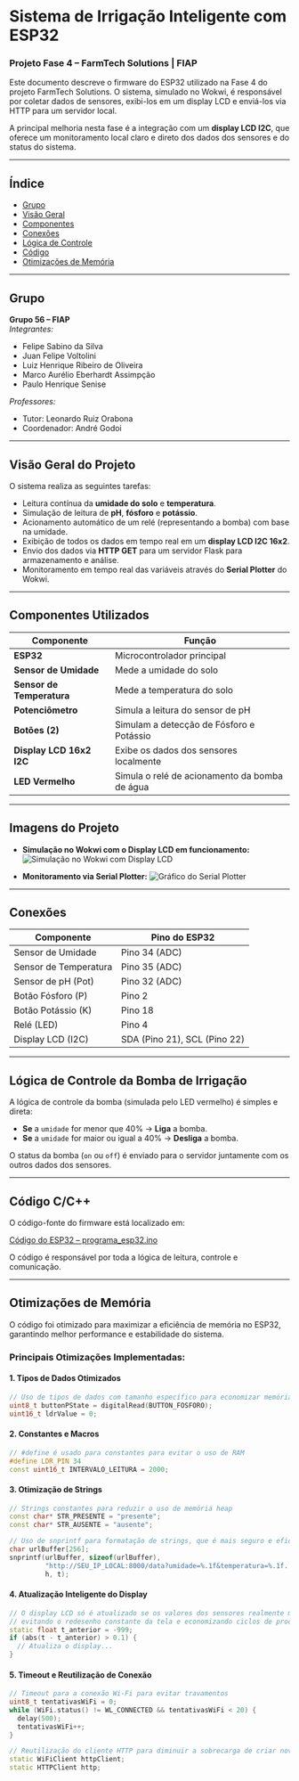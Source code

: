 # Sistema de Irrigação Inteligente com ESP32  
### Projeto Fase 4 – FarmTech Solutions | FIAP

Este documento descreve o firmware do ESP32 utilizado na Fase 4 do projeto FarmTech Solutions. O sistema, simulado no Wokwi, é responsável por coletar dados de sensores, exibi-los em um display LCD e enviá-los via HTTP para um servidor local.

A principal melhoria nesta fase é a integração com um **display LCD I2C**, que oferece um monitoramento local claro e direto dos dados dos sensores e do status do sistema.

---

## Índice

- [Grupo](#grupo)
- [Visão Geral](#visão-geral-do-projeto)
- [Componentes](#componentes-utilizados)
- [Conexões](#conexões)
- [Lógica de Controle](#lógica-de-controle-da-bomba-de-irrigação)
- [Código](#código-cc)
- [Otimizações de Memória](#-otimizações-de-memória)

---

## Grupo

**Grupo 56 – FIAP**  
*Integrantes:*
- Felipe Sabino da Silva  
- Juan Felipe Voltolini  
- Luiz Henrique Ribeiro de Oliveira  
- Marco Aurélio Eberhardt Assimpção  
- Paulo Henrique Senise  

*Professores:*  
- Tutor: Leonardo Ruiz Orabona  
- Coordenador: André Godoi

---

## Visão Geral do Projeto

O sistema realiza as seguintes tarefas:
- Leitura contínua da **umidade do solo** e **temperatura**.
- Simulação de leitura de **pH**, **fósforo** e **potássio**.
- Acionamento automático de um relé (representando a bomba) com base na umidade.
- Exibição de todos os dados em tempo real em um **display LCD I2C 16x2**.
- Envio dos dados via **HTTP GET** para um servidor Flask para armazenamento e análise.
- Monitoramento em tempo real das variáveis através do **Serial Plotter** do Wokwi.

---

## Componentes Utilizados

| Componente              | Função                                           |
|-------------------------|--------------------------------------------------|
| **ESP32**               | Microcontrolador principal                       |
| **Sensor de Umidade**   | Mede a umidade do solo                           |
| **Sensor de Temperatura**| Mede a temperatura do solo                        |
| **Potenciômetro**       | Simula a leitura do sensor de pH                 |
| **Botões (2)**          | Simulam a detecção de Fósforo e Potássio         |
| **Display LCD 16x2 I2C**| Exibe os dados dos sensores localmente           |
| **LED Vermelho**        | Simula o relé de acionamento da bomba de água    |

---

## Imagens do Projeto

- **Simulação no Wokwi com o Display LCD em funcionamento:**
  ![Simulação no Wokwi com Display LCD](../dashboard/Imagens/wokwi-lcd.png)

- **Monitoramento via Serial Plotter:**
  ![Gráfico do Serial Plotter](../dashboard/Imagens/serial-plotter.png)

---

## Conexões

| Componente            | Pino do ESP32  |
|-----------------------|----------------|
| Sensor de Umidade     | Pino 34 (ADC)  |
| Sensor de Temperatura | Pino 35 (ADC)  |
| Sensor de pH (Pot)    | Pino 32 (ADC)  |
| Botão Fósforo (P)     | Pino 2         |
| Botão Potássio (K)    | Pino 18        |
| Relé (LED)            | Pino 4         |
| Display LCD (I2C)     | SDA (Pino 21), SCL (Pino 22) |

---

## Lógica de Controle da Bomba de Irrigação

A lógica de controle da bomba (simulada pelo LED vermelho) é simples e direta:

- **Se** a `umidade` for menor que 40% → **Liga** a bomba.
- **Se** a `umidade` for maior ou igual a 40% → **Desliga** a bomba.

O status da bomba (`on` ou `off`) é enviado para o servidor juntamente com os outros dados dos sensores.

---

## Código C/C++

O código-fonte do firmware está localizado em:

  [Código do ESP32 – programa_esp32.ino](./src/programa_esp32.ino)

O código é responsável por toda a lógica de leitura, controle e comunicação.

---

## Otimizações de Memória

O código foi otimizado para maximizar a eficiência de memória no ESP32, garantindo melhor performance e estabilidade do sistema.

### **Principais Otimizações Implementadas:**

#### **1. Tipos de Dados Otimizados**
```cpp
// Uso de tipos de dados com tamanho específico para economizar memória
uint8_t buttonPState = digitalRead(BUTTON_FOSFORO);
uint16_t ldrValue = 0;
```

#### **2. Constantes e Macros**
```cpp
// #define é usado para constantes para evitar o uso de RAM
#define LDR_PIN 34
const uint16_t INTERVALO_LEITURA = 2000;
```

#### **3. Otimização de Strings**
```cpp
// Strings constantes para reduzir o uso de memória heap
const char* STR_PRESENTE = "presente";
const char* STR_AUSENTE = "ausente";

// Uso de snprintf para formatação de strings, que é mais seguro e eficiente que concatenação
char urlBuffer[256];
snprintf(urlBuffer, sizeof(urlBuffer), 
         "http://SEU_IP_LOCAL:8000/data?umidade=%.1f&temperatura=%.1f...",
         h, t);
```

#### **4. Atualização Inteligente do Display**
```cpp
// O display LCD só é atualizado se os valores dos sensores realmente mudarem,
// evitando o redesenho constante da tela e economizando ciclos de processamento.
static float t_anterior = -999;
if (abs(t - t_anterior) > 0.1) {
  // Atualiza o display...
}
```

#### **5. Timeout e Reutilização de Conexão**
```cpp
// Timeout para a conexão Wi-Fi para evitar travamentos
uint8_t tentativasWiFi = 0;
while (WiFi.status() != WL_CONNECTED && tentativasWiFi < 20) {
  delay(500);
  tentativasWiFi++;
}

// Reutilização do cliente HTTP para diminuir a sobrecarga de criar novas conexões
static WiFiClient httpClient;
static HTTPClient http;
```




